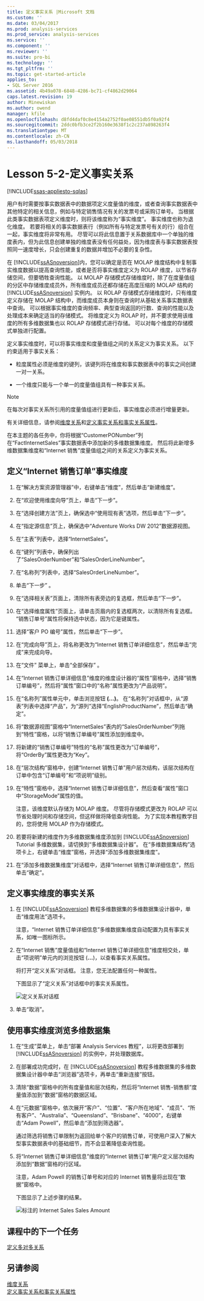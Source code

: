 ```yaml
---
title: 定义事实关系 |Microsoft 文档
ms.custom: ''
ms.date: 03/04/2017
ms.prod: analysis-services
ms.prod_service: analysis-services
ms.service: ''
ms.component: ''
ms.reviewer: ''
ms.suite: pro-bi
ms.technology: ''
ms.tgt_pltfrm: ''
ms.topic: get-started-article
applies_to:
- SQL Server 2016
ms.assetid: 4b49a078-6848-4286-bc71-cf4862d29064
caps.latest.revision: 19
author: Minewiskan
ms.author: owend
manager: kfile
ms.openlocfilehash: d8fd4daf0c8e4154a2752f0ae08551db5f0a92f4
ms.sourcegitcommit: 2ddc0bfb3ce2f2b160e3638f1c2c237a898263f4
ms.translationtype: MT
ms.contentlocale: zh-CN
ms.lasthandoff: 05/03/2018
---
```

# <a name="lesson-5-2---defining-a-fact-relationship"></a>Lesson 5-2-定义事实关系
[!INCLUDE[ssas-appliesto-sqlas](../includes/ssas-appliesto-sqlas.md)]

用户有时需要按事实数据表中的数据项定义度量值的维度，或者查询事实数据表中其他特定的相关信息，例如与特定销售情况有关的发票号或采购订单号。 当根据此类事实数据表项定义维度时，则将该维度称为“事实维度”。 事实维度也称为退化维度。 若要将相关的事实数据表行（例如所有与特定发票号有关的行）组合在一起，事实维度将非常有用。 尽管可以将此信息置于关系数据库中一个单独的维度表内，但为此信息创建单独的维度表没有任何益处，因为维度表与事实数据表按照同一速度增长，只会创建重复的数据并增加不必要的复杂性。  
  
在 [!INCLUDE[ssASnoversion](../includes/ssasnoversion-md.md)]内，您可以确定是否在 MOLAP 维度结构中复制事实维度数据以提高查询性能，或者是否将事实维度定义为 ROLAP 维度，以节省存储空间，但要牺牲查询性能。 以 MOLAP 存储模式存储维度时，除了在度量值组的分区中存储维度成员外，所有维度成员还都存储在高度压缩的 MOLAP 结构的 [!INCLUDE[ssASnoversion](../includes/ssasnoversion-md.md)] 实例内。 以 ROLAP 存储模式存储维度时，只有维度定义存储在 MOLAP 结构中，而维度成员本身则在查询时从基础关系事实数据表中查询。 可以根据事实维度的查询频率、典型查询返回的行数、查询的性能以及处理成本来确定适当的存储模式。 将维度定义为 ROLAP 时，并不要求使用该维度的所有多维数据集也以 ROLAP 存储模式进行存储。 可以对每个维度的存储模式单独进行配置。  
  
定义事实维度时，可以将事实维度和度量值组之间的关系定义为事实关系。 以下约束适用于事实关系：  
  
-   粒度属性必须是维度的键列，该键列将在维度和事实数据表中的事实之间创建一对一关系。  
  
-   一个维度只能与一个单一的度量值组具有一种事实关系。  
  
> [!NOTE]  
> 在每次对事实关系所引用的度量值组进行更新后，事实维度必须进行增量更新。  
  
有关详细信息，请参阅[维度关系](../analysis-services/multidimensional-models-olap-logical-cube-objects/dimension-relationships.md)和[定义事实关系和事实关系属性](../analysis-services/multidimensional-models/define-a-fact-relationship-and-fact-relationship-properties.md)。  
  
在本主题的各任务中，你将根据“CustomerPONumber”列在“FactInternetSales”事实数据表中添加新的多维数据集维度。 然后将此新增多维数据集维度和“Internet 销售”度量值组之间的关系定义为事实关系。  
  
## <a name="defining-the-internet-sales-orders-fact-dimension"></a>定义“Internet 销售订单”事实维度  
  
1.  在“解决方案资源管理器”中，右键单击“维度”，然后单击“新建维度”。  
  
2.  在“欢迎使用维度向导”页上，单击“下一步”。  
  
3.  在“选择创建方法”页上，确保选中“使用现有表”选项，然后单击“下一步”。  
  
4.  在“指定源信息”页上，确保选中“Adventure Works DW 2012”数据源视图。  
  
5.  在“主表”列表中，选择“InternetSales”。  
  
6.  在“键列”列表中，确保列出了“SalesOrderNumber”和“SalesOrderLineNumber”。  
  
7.  在“名称列”列表中，选择“SalesOrderLineNumber”。  
  
8.  单击“下一步” 。  
  
9. 在“选择相关表”页面上，清除所有表旁边的复选框，然后单击“下一步”。  
  
10. 在“选择维度属性”页面上，请单击页眉内的复选框两次，以清除所有复选框。 “销售订单号”属性将保持选中状态，因为它是键属性。  
  
11. 选择“客户 PO 编号”属性，然后单击“下一步”。  
  
12. 在“完成向导”页上，将名称更改为“Internet 销售订单详细信息”，然后单击“完成”来完成向导。  
  
13. 在“文件”  菜单上，单击“全部保存” 。  
  
14. 在“Internet 销售订单详细信息”维度的维度设计器的“属性”窗格中，选择“销售订单编号”，然后将“属性”窗口中的“名称”属性更改为“产品说明”。  
  
15. 在“名称列”属性单元中，单击浏览按钮 **(…)**。 在“名称列”对话框中，从“源表”列表中选择“产品”，为“源列”选择“EnglishProductName”，然后单击“确定”。  
  
16. 将“数据源视图”窗格中“InternetSales”表内的“SalesOrderNumber”列拖到“特性”窗格，以将“销售订单编号”属性添加到维度中。  
  
17. 将新建的“销售订单编号”特性的“名称”属性更改为“订单编号”，将“OrderBy”属性更改为“Key”。  
  
18. 在“层次结构”窗格中，创建“Internet 销售订单”用户层次结构，该层次结构在订单中包含“订单编号”和“项说明”级别。  
  
19. 在“特性”窗格中，选择“Internet 销售订单详细信息”，然后查看“属性”窗口中“StorageMode”属性的值。  
  
    注意，该维度默认存储为 MOLAP 维度。 尽管将存储模式更改为 ROLAP 可以节省处理时间和存储空间，但这样做将降低查询性能。 为了实现本教程教学目的，您将使用 MOLAP 作为存储模式。  
  
20. 若要将新建的维度作为多维数据集维度添加到 [!INCLUDE[ssASnoversion](../includes/ssasnoversion-md.md)] Tutorial 多维数据集，请切换到“多维数据集设计器”。 在“多维数据集结构”选项卡上，右键单击“维度”窗格，并选择“添加多维数据集维度”。  
  
21. 在“添加多维数据集维度”对话框中，选择“Internet 销售订单详细信息”，然后单击“确定”。  
  
## <a name="defining-a-fact-relationship-for-the-fact-dimension"></a>定义事实维度的事实关系  
  
1.  在 [!INCLUDE[ssASnoversion](../includes/ssasnoversion-md.md)] 教程多维数据集的多维数据集设计器中，单击“维度用法”选项卡。  
  
    注意，“Internet 销售订单详细信息”多维数据集维度自动配置为具有事实关系，如唯一图标所示。  
  
2.  在“Internet 销售”度量值组和“Internet 销售订单详细信息”维度相交处，单击“项说明”单元内的浏览按钮 (**…**)，以查看事实关系属性。  
  
    将打开“定义关系”对话框。 注意，您无法配置任何一种属性。  
  
    下图显示了“定义关系”对话框中的事实关系属性。  
  
    ![定义关系对话框](../analysis-services/media/l5-factrelationship-2.gif "定义关系对话框中")  
  
3.  单击“取消”。  
  
## <a name="browsing-the-cube-by-using-the-fact-dimension"></a>使用事实维度浏览多维数据集  
  
1.  在“生成”菜单上，单击“部署 Analysis Services 教程”，以将更改部署到 [!INCLUDE[ssASnoversion](../includes/ssasnoversion-md.md)] 的实例中，并处理数据库。  
  
2.  在部署成功完成时，在 [!INCLUDE[ssASnoversion](../includes/ssasnoversion-md.md)] 教程多维数据集的多维数据集设计器中单击“浏览器”选项卡，再单击“重新连接”按钮。  
  
3.  清除“数据”窗格中的所有度量值和层次结构，然后将“Internet 销售-销售额”度量值添加到“数据”窗格的数据区域。  
  
4.  在“元数据”窗格中，依次展开“客户”、“位置”、“客户所在地域”、“成员”、“所有客户”、“Australia”、“Queensland”、“Brisbane”、“4000”，右键单击“Adam Powell”，然后单击“添加到筛选器”。  
  
    通过筛选将销售订单限制为返回给单个客户的销售订单，可使用户深入了解大型事实数据表中的基础细节，而不会显著降低查询性能。  
  
5.  将“Internet 销售订单详细信息”维度的“Internet 销售订单”用户定义层次结构添加到“数据”窗格的行区域。  
  
    注意，Adam Powell 的销售订单号和对应的 Internet 销售量将出现在“数据”窗格中。  
  
    下图显示了上述步骤的结果。  
  
    ![标注的 Internet Sales Sales Amount](../analysis-services/media/l5-factrelationship-3.gif "标注的 Internet Sales Sales Amount")  
  
## <a name="next-task-in-lesson"></a>课程中的下一个任务  
[定义多对多关系](../analysis-services/lesson-5-3-defining-a-many-to-many-relationship.md)  
  
## <a name="see-also"></a>另请参阅  
[维度关系](../analysis-services/multidimensional-models-olap-logical-cube-objects/dimension-relationships.md)  
[定义事实关系和事实关系属性](../analysis-services/multidimensional-models/define-a-fact-relationship-and-fact-relationship-properties.md)  
  
  
  

